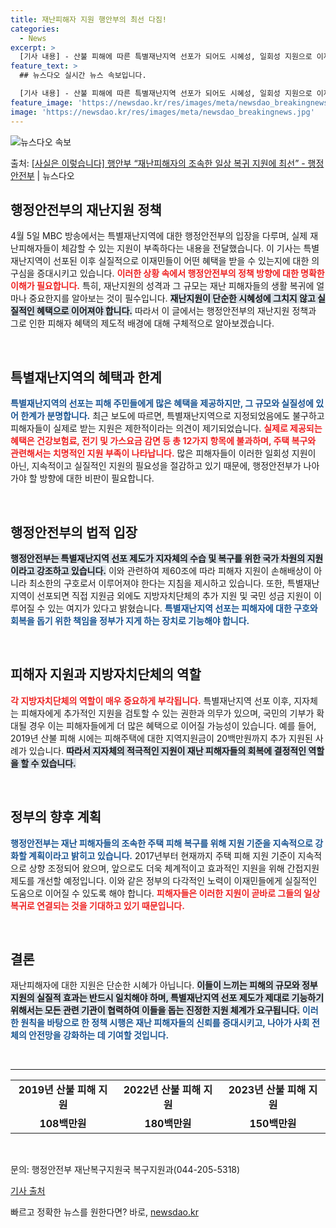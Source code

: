 ```yaml
---
title: 재난피해자 지원 행안부의 최선 다짐!
categories:
  - News
excerpt: >
  [기사 내용] - 산불 피해에 따른 특별재난지역 선포가 되어도 시혜성, 일회성 지원으로 이재민 등 재난피해자…
feature_text: >
  ## 뉴스다오 실시간 뉴스 속보입니다.

  [기사 내용] - 산불 피해에 따른 특별재난지역 선포가 되어도 시혜성, 일회성 지원으로 이재민 등 재난피해자…
feature_image: 'https://newsdao.kr/res/images/meta/newsdao_breakingnews.jpg'
image: 'https://newsdao.kr/res/images/meta/newsdao_breakingnews.jpg'
---
```


![뉴스다오 속보](https://newsdao.kr/res/images/meta/newsdao_breakingnews.jpg)

<p>출처: <a href="https://newsdao.kr/3546" rel="dofollow">[사실은 이렇습니다] 행안부 “재난피해자의 조속한 일상 복귀 지원에 최선” - 행정안전부</a> | 뉴스다오</p>

<h2 data-ke-size="size26">행정안전부의 재난지원 정책</h2>

<p data-ke-size="size16">4월 5일 MBC 방송에서는 특별재난지역에 대한 행정안전부의 입장을 다루며, 실제 재난피해자들이 체감할 수 있는 지원이 부족하다는 내용을 전달했습니다. 이 기사는 특별재난지역이 선포된 이후 실질적으로 이재민들이 어떤 혜택을 받을 수 있는지에 대한 의구심을 증대시키고 있습니다. <b><span style="color: #ee2323;">이러한 상황 속에서 행정안전부의 정책 방향에 대한 명확한 이해가 필요합니다.</span></b> 특히, 재난지원의 성격과 그 규모는 재난 피해자들의 생활 복귀에 얼마나 중요한지를 알아보는 것이 필수입니다. <b><span style="background-color: #21538527;">재난지원이 단순한 시혜성에 그치지 않고 실질적인 혜택으로 이어져야 합니다.</span></b> 따라서 이 글에서는 행정안전부의 재난지원 정책과 그로 인한 피해자 혜택의 제도적 배경에 대해 구체적으로 알아보겠습니다.</p>

<p data-ke-size="size16">&nbsp;</p>

<h2 data-ke-size="size26">특별재난지역의 혜택과 한계</h2>

<p data-ke-size="size16"><b><span style="color: #1a5490;">특별재난지역의 선포는 피해 주민들에게 많은 혜택을 제공하지만, 그 규모와 실질성에 있어 한계가 분명합니다.</span></b> 최근 보도에 따르면, 특별재난지역으로 지정되었음에도 불구하고 피해자들이 실제로 받는 지원은 제한적이라는 의견이 제기되었습니다. <b><span style="color: #ee2323;">실제로 제공되는 혜택은 건강보험료, 전기 및 가스요금 감면 등 총 12가지 항목에 불과하며, 주택 복구와 관련해서는 치명적인 지원 부족이 나타납니다.</span></b> 많은 피해자들이 이러한 일회성 지원이 아닌, 지속적이고 실질적인 지원의 필요성을 절감하고 있기 때문에, 행정안전부가 나아가야 할 방향에 대한 비판이 필요합니다.</p>

<p data-ke-size="size16">&nbsp;</p>

<h2 data-ke-size="size26">행정안전부의 법적 입장</h2>

<p data-ke-size="size16"><b><span style="background-color: #21538527;">행정안전부는 특별재난지역 선포 제도가 지자체의 수습 및 복구를 위한 국가 차원의 지원이라고 강조하고 있습니다.</span></b> 이와 관련하여 제60조에 따라 피해자 지원이 손해배상이 아니라 최소한의 구호로서 이루어져야 한다는 지침을 제시하고 있습니다. 또한, 특별재난지역이 선포되면 직접 지원금 외에도 지방자치단체의 추가 지원 및 국민 성금 지원이 이루어질 수 있는 여지가 있다고 밝혔습니다. <b><span style="color: #1a5490;">특별재난지역 선포는 피해자에 대한 구호와 회복을 돕기 위한 책임을 정부가 지게 하는 장치로 기능해야 합니다.</span></b></p>

<p data-ke-size="size16">&nbsp;</p>

<h2 data-ke-size="size26">피해자 지원과 지방자치단체의 역할</h2>

<p data-ke-size="size16"><b><span style="color: #ee2323;">각 지방자치단체의 역할이 매우 중요하게 부각됩니다.</span></b> 특별재난지역 선포 이후, 지자체는 피해자에게 추가적인 지원을 검토할 수 있는 권한과 의무가 있으며, 국민의 기부가 확대될 경우 이는 피해자들에게 더 많은 혜택으로 이어질 가능성이 있습니다. 예를 들어, 2019년 산불 피해 시에는 피해주택에 대한 지역지원금이 20백만원까지 추가 지원된 사례가 있습니다. <b><span style="background-color: #21538527;">따라서 지자체의 적극적인 지원이 재난 피해자들의 회복에 결정적인 역할을 할 수 있습니다.</span></b></p>

<p data-ke-size="size16">&nbsp;</p>

<h2 data-ke-size="size26">정부의 향후 계획</h2>

<p data-ke-size="size16"><b><span style="color: #1a5490;">행정안전부는 재난 피해자들의 조속한 주택 피해 복구를 위해 지원 기준을 지속적으로 강화할 계획이라고 밝히고 있습니다.</span></b> 2017년부터 현재까지 주택 피해 지원 기준이 지속적으로 상향 조정되어 왔으며, 앞으로도 더욱 체계적이고 효과적인 지원을 위해 간접지원 제도를 개선할 예정입니다. 이와 같은 정부의 다각적인 노력이 이재민들에게 실질적인 도움으로 이어질 수 있도록 해야 합니다. <b><span style="color: #ee2323;">피해자들은 이러한 지원이 곧바로 그들의 일상 복귀로 연결되는 것을 기대하고 있기 때문입니다.</span></b></p>

<p data-ke-size="size16">&nbsp;</p>

<h2 data-ke-size="size26">결론</h2>

<p data-ke-size="size16">재난피해자에 대한 지원은 단순한 시혜가 아닙니다. <b><span style="background-color: #21538527;">이들이 느끼는 피해의 규모와 정부 지원의 실질적 효과는 반드시 일치해야 하며, 특별재난지역 선포 제도가 제대로 기능하기 위해서는 모든 관련 기관이 협력하여 이들을 돕는 진정한 지원 체계가 요구됩니다.</span></b> <b><span style="color: #1a5490;">이러한 원칙을 바탕으로 한 정책 시행은 재난 피해자들의 신뢰를 증대시키고, 나아가 사회 전체의 안전망을 강화하는 데 기여할 것입니다.</span></b></p>

<p data-ke-size="size16">&nbsp;</p>

<hr />

<table>
  <tr>
    <td style="text-align: center; height: 17px;"><b>2019년 산불 피해 지원</b></td>
    <td style="text-align: center; height: 17px;"><b>2022년 산불 피해 지원</b></td>
    <td style="text-align: center; height: 17px;"><b>2023년 산불 피해 지원</b></td>
  </tr>
  <tr>
    <td style="text-align: center; height: 17px;"><b>108백만원</b></td>
    <td style="text-align: center; height: 17px;"><b>180백만원</b></td>
    <td style="text-align: center; height: 17px;"><b>150백만원</b></td>
  </tr>
</table>

<p data-ke-size="size16">&nbsp;</p>

<p data-ke-size="size16">문의: 행정안전부 재난복구지원국 복구지원과(044-205-5318)</p>
<p data-ke-size="size16"><a href="https://newsdao.kr/3546">기사 출처</a></p> 

빠르고 정확한 뉴스를 원한다면? 바로, <a href="https://newsdao.kr" rel="dofollow">newsdao.kr</a>


